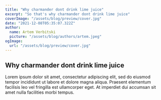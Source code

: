 ```yaml
---
title: "Why charmander dont drink lime juice"
excerpt: "So that's why charmander dont drink lime juice"
coverImage: "/assets/blog/preview/cover.jpg"
date: "2021-12-08T05:35:07.322Z"
author:
  name: Artem Verbitski
  picture: "/assets/blog/authors/artem.jpeg"
ogImage:
  url: "/assets/blog/preview/cover.jpg"
---
```


## Why charmander dont drink lime juice

Lorem ipsum dolor sit amet, consectetur adipiscing elit, sed do eiusmod tempor incididunt ut labore et dolore magna aliqua. Praesent elementum facilisis leo vel fringilla est ullamcorper eget. At imperdiet dui accumsan sit amet nulla facilities morbi tempus.
